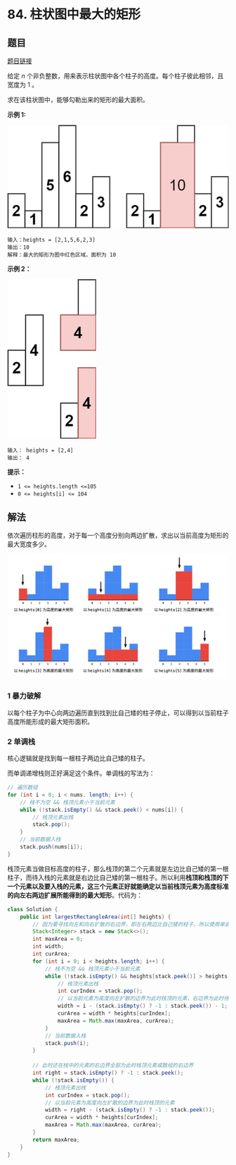 # 84. 柱状图中最大的矩形

## 题目

[题目链接](https://leetcode.cn/problems/largest-rectangle-in-histogram/)

给定 *n* 个非负整数，用来表示柱状图中各个柱子的高度。每个柱子彼此相邻，且宽度为 1 。

求在该柱状图中，能够勾勒出来的矩形的最大面积。

**示例 1:**

![img](images/84-1.jpg)

```
输入：heights = [2,1,5,6,2,3]
输出：10
解释：最大的矩形为图中红色区域，面积为 10
```

**示例 2：**

![img](images/84-2.jpg)

```
输入： heights = [2,4]
输出： 4
```

**提示：**

- `1 <= heights.length <=105`
- `0 <= heights[i] <= 104`

## 解法

依次遍历柱形的高度，对于每一个高度分别向两边扩散，求出以当前高度为矩形的最大宽度多少。

![image.png](images/84-3.png)

### 1 暴力破解

以每个柱子为中心向两边遍历直到找到比自己矮的柱子停止，可以得到以当前柱子高度所能形成的最大矩形面积。

### 2 单调栈

核心逻辑就是找到每一根柱子两边比自己矮的柱子。

而单调递增栈则正好满足这个条件。单调栈的写法为：

```java
// 遍历数组
for (int i = 0; i < nums. length; i++) {
    // 栈不为空 && 栈顶元素小于当前元素
    while (!stack.isEmpty() && stack.peek() < nums[i]) {
        // 栈顶元素出栈
        stack.pop();
    }
    // 当前数据入栈
    stack.push(nums[i]);
}
```

栈顶元素当做目标高度的柱子，那么栈顶的第二个元素就是左边比自己矮的第一根柱子，而待入栈的元素就是右边比自己矮的第一根柱子。所以利用**栈顶和栈顶的下一个元素以及要入栈的元素，这三个元素正好就能确定以当前栈顶元素为高度标准的向左右两边扩展所能得到的最大矩形**。代码为：

```java
class Solution {
    public int largestRectangleArea(int[] heights) {
        // 因为要寻找向左和向右扩散的右边界，即左右两边比自己矮的柱子，所以使用单调递减栈
        Stack<Integer> stack = new Stack<>();
        int maxArea = 0;
        int width;
        int curArea;
        for (int i = 0; i < heights.length; i++) {
            // 栈不为空 && 栈顶元素小于当前元素
            while (!stack.isEmpty() && heights[stack.peek()] > heights[i]) {
                // 栈顶元素出栈
                int curIndex = stack.pop();
                // 以当前元素为高度向左扩散的边界为此时栈顶的元素，右边界为此时待入栈的元素
                width = i - (stack.isEmpty() ? -1 : stack.peek()) - 1;
                curArea = width * heights[curIndex];
                maxArea = Math.max(maxArea, curArea);
            }
            // 当前数据入栈
            stack.push(i);
        }

        // 此时还在栈中的元素的右边界全部为此时栈顶元素或数组的右边界
        int right = stack.isEmpty() ? -1 : stack.peek();
        while (!stack.isEmpty()) {
            // 栈顶元素出栈
            int curIndex = stack.pop();
            // 以当前元素为高度向左扩散的边界为此时栈顶的元素
            width = right - (stack.isEmpty() ? -1 : stack.peek());
            curArea = width * heights[curIndex];
            maxArea = Math.max(maxArea, curArea);
        }
        return maxArea;
    }
}
```

